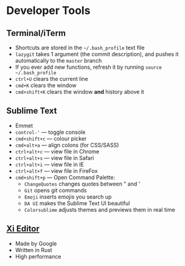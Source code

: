 # Developer Tools

## Terminal/iTerm

- Shortcuts are stored in the `~/.bash_profile` text file
- `lazygit` takes 1 argument (the commit description), and pushes it automatically to the `master` branch
- If you ever add new functions, refresh it by running `source ~/.bash_profile`
- `ctrl+U` clears the current line
- `cmd+K` clears the window
- `cmd+shift+K` clears the window **and** history above it

## Sublime Text

- Emmet
- ``control-'`` — toggle console
- `cmd+shift+c` — colour picker
- `cmd+alt+a` — align colons (for CSS/SASS)
- `ctrl+alt+c` — view file in Chrome
- `ctrl+alt+s` — view file in Safari
- `ctrl+alt+i` — view file in IE
- `ctrl+alt+f` — view file in FireFox
- `cmd+shift+p` — Open Command Palette:
  - `ChangeQuotes` changes quotes between " and '
  - `Git` opens git commands
  - `Emoji` inserts emojis you search up
  - `DA UI` makes the Sublime Text UI beautiful
  - `Colorsublime` adjusts themes and previews them in real time

## [Xi Editor](https://github.com/google/xi-editor)

- Made by Google
- Written in Rust
- High performance